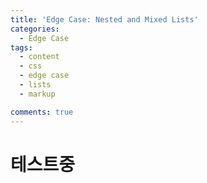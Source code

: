 ```yaml
---
title: 'Edge Case: Nested and Mixed Lists'
categories:
  - Edge Case
tags:
  - content
  - css
  - edge case
  - lists
  - markup

comments: true
---
```


# 테스트중